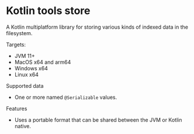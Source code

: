 # Kotlin tools store

A Kotlin multiplatform library for storing various kinds of indexed data in the filesystem.

Targets:
- JVM 11+
- MacOS x64 and arm64
- Windows x64
- Linux x64

Supported data

- One or more named `@Serializable` values.

Features

- Uses a portable format that can be shared between the JVM or Kotlin native.
